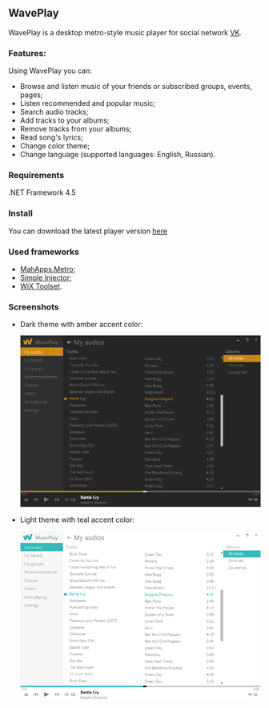 ## WavePlay

WavePlay is a desktop metro-style music player for social network [VK](http://vk.com). 

### Features:
Using WavePlay you can:

* Browse and listen music of your friends or subscribed groups, events, pages;
* Listen recommended and popular music;
* Search audio tracks;
* Add tracks to your albums;
* Remove tracks from your albums;
* Read song's lyrics;
* Change color theme;
* Change  language (supported languages: English, Russian).

### Requirements
.NET Framework 4.5

### Install
You can download the latest player version [here](https://onedrive.live.com/download.aspx?cid=97F810AA5D21B5FC&resid=97F810AA5D21B5FC%2112733&canary=)

### Used frameworks
* [MahApps.Metro](http://mahapps.com);
* [Simple Injector](https://simpleinjector.org);
* [WiX Toolset](http://wixtoolset.org/).

### Screenshots

* Dark theme with amber accent color:

	 ![dark&amber](https://raw.githubusercontent.com/akoznodii/waveplayer/master/screenshots/dark.png)
	 
* Light theme with teal accent color:

	 ![light&teal](https://raw.githubusercontent.com/akoznodii/waveplayer/master/screenshots/light.png)
	 

